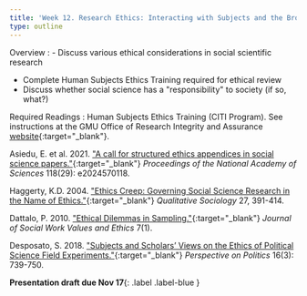 ```yaml
---
title: 'Week 12. Research Ethics: Interacting with Subjects and the Broader Society (Nov 19)'
type: outline
---
```


Overview
: - Discuss various ethical considerations in social scientific research
  - Complete Human Subjects Ethics Training required for ethical review
  - Discuss whether social science has a "responsibility" to society (if so, what?)

Required Readings
: Human Subjects Ethics Training (CITI Program). See instructions at the GMU Office of Research Integrity and Assurance [website](https://oria.gmu.edu/topics/human-subjects/training/){:target="_blank"}.

  Asiedu, E. et al. 2021. ["A call for structured ethics appendices in social science papers."](https://doi.org/10.1073/pnas.2024570118){:target="_blank"} _Proceedings of the National Academy of Sciences_ 118(29): e2024570118.
  
  Haggerty, K.D. 2004. ["Ethics Creep: Governing Social Science Research in the Name of Ethics."](https://doi.org/10.1023/B:QUAS.0000049239.15922.a3){:target="_blank"} _Qualitative Sociology_ 27, 391-414.
  
  Dattalo, P. 2010. ["Ethical Dilemmas in Sampling."](https://jswve.org/volume-07/issue-1/){:target="_blank"} _Journal of Social Work Values and Ethics_ 7(1).
  
  Desposato, S. 2018. ["Subjects and Scholars’ Views on the Ethics of Political Science Field Experiments."](https://doi.org/10.1017/S1537592717004297){:target="_blank"} _Perspective on Politics_ 16(3): 739-750.

**Presentation draft due Nov 17**{: .label .label-blue }
